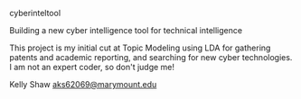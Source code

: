 cyberinteltool

Building a new cyber intelligence tool for technical intelligence


This project is my initial cut at Topic Modeling using LDA for gathering patents
and academic reporting, and searching for new cyber technologies. I am not an expert
coder, so don't judge me!

Kelly Shaw
aks62069@marymount.edu
